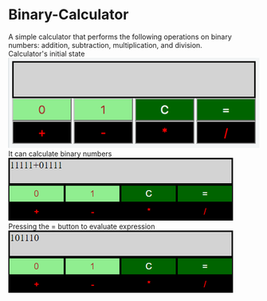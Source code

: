 # Binary-Calculator
A simple calculator that performs the following operations on binary numbers: addition, subtraction, multiplication, and division.  
Calculator's initial state  
![image](https://github.com/bill0129bill/Binary-Calculator/blob/main/image/initialState.png)  
It can calculate binary numbers  
![image](https://github.com/bill0129bill/Binary-Calculator/blob/main/image/sum01.png)  
Pressing the = button to evaluate expression  
![image](https://github.com/bill0129bill/Binary-Calculator/blob/main/image/sum02.png)  
